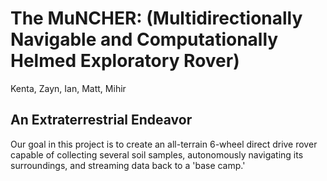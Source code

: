# The MuNCHER: (Multidirectionally Navigable and Computationally Helmed Exploratory Rover)
Kenta, Zayn, Ian, Matt, Mihir

## An Extraterrestrial Endeavor
Our goal in this project is to create an all-terrain 6-wheel direct drive rover capable of collecting several soil samples, autonomously navigating its surroundings, and streaming data back to a 'base camp.'
